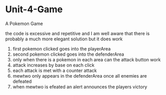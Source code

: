 # Unit-4-Game

A Pokemon Game

the code is excessive and repetitive and I am well aware that there is probably a much more elegant solution but it does work

1. first pokemon clicked goes into the playerArea
2. second pokemon clicked goes into the defenderArea
3. only when there is a pokemon in each area can the attack button work
4. attack increases by base on each click
5. each attack is met with a counter attack
6. mewtwo only appears in the defenderArea once all enemies are defeated
7. when mewtwo is efeated an alert announces the players victory
 
